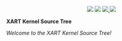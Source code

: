 <p align="center">

  <img src="https://img.shields.io/github/languages/code-size/Seos740/XART" />
  <img src="https://img.shields.io/github/downloads/Seos740/XART/total" />

  <a href="https://github.com/Seos740/XART/releases/latest">
    <img src="https://img.shields.io/github/v/release/Seos740/XART" />
  </a>

  <a href="https://github.com/Seos740/XART/blob/master/LICENSE">
    <img src="https://img.shields.io/github/license/Seos740/XART" />
  </a>

</p>


**XART Kernel Source Tree**

_Welcome to the XART Kernel Source Tree!_ 

